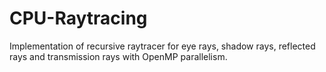 # CPU-Raytracing
Implementation of recursive raytracer for eye rays, shadow rays, reflected rays and transmission rays with OpenMP parallelism.
